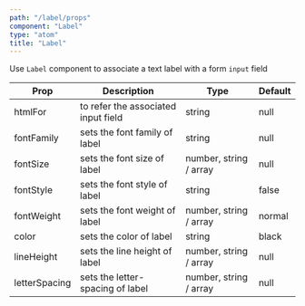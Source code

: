 ```yaml
---
path: "/label/props"
component: "Label"
type: "atom"
title: "Label"
---
```


Use `Label` component to associate a text label with a form `input` field

| Prop | Description | Type | Default |
| ------ | ----------- | ---- | ------- |
| htmlFor | to refer the associated input field | string | null |
| fontFamily | sets the font family of label | string | null |
| fontSize | sets the font size of label | number, string / array | null |
| fontStyle | sets the font style of label | string | false |
| fontWeight | sets the font weight of label | number, string / array | normal |
| color | sets the color of label | string | black |
| lineHeight | sets the line height of label | number, string / array | null |
| letterSpacing | sets the letter-spacing of label | number, string / array | null |
